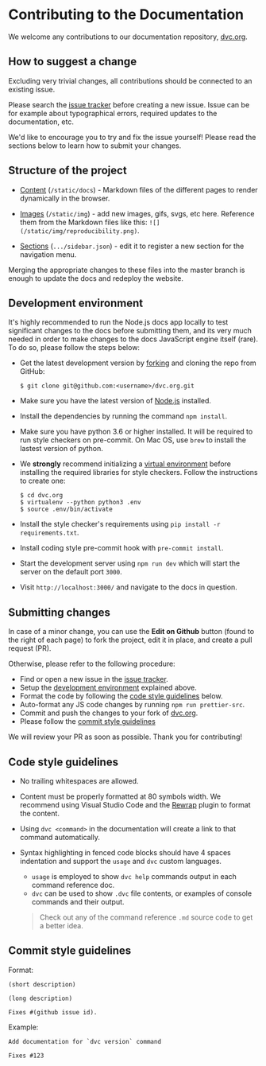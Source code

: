 # Contributing to the Documentation

We welcome any contributions to our documentation repository,
[dvc.org](https://github.com/iterative/dvc.org).

## How to suggest a change

Excluding very trivial changes, all contributions should be connected to an
existing issue.

Please search the [issue tracker](https://github.com/iterative/dvc.org/issues)
before creating a new issue. Issue can be for example about typographical
errors, required updates to the documentation, etc.

We'd like to encourage you to try and fix the issue yourself! Please read the
sections below to learn how to submit your changes.

## Structure of the project

- [Content](https://github.com/iterative/dvc.org/tree/master/static/docs)
  (`/static/docs`) - Markdown files of the different pages to render dynamically
  in the browser.

- [Images](https://github.com/iterative/dvc.org/tree/master/static/img)
  (`/static/img`) - add new images, gifs, svgs, etc here. Reference them from
  the Markdown files like this: `![](/static/img/reproducibility.png)`.

- [Sections](https://github.com/iterative/dvc.org/tree/master/src/Documentation/sidebar.json)
  (`.../sidebar.json`) - edit it to register a new section for the navigation
  menu.

Merging the appropriate changes to these files into the master branch is enough
to update the docs and redeploy the website.

## Development environment

It's highly recommended to run the Node.js docs app locally to test significant
changes to the docs before submitting them, and its very much needed in order to
make changes to the docs JavaScript engine itself (rare). To do so, please
follow the steps below:

- Get the latest development version by
  [forking](https://help.github.com/en/articles/fork-a-repo) and cloning the
  repo from GitHub:

  ```dvc
  $ git clone git@github.com:<username>/dvc.org.git
  ```

- Make sure you have the latest version of [Node.js](https://nodejs.org/en/)
  installed.
- Install the dependencies by running the command `npm install`.
- Make sure you have python 3.6 or higher installed. It will be required to run
  style checkers on pre-commit. On Mac OS, use `brew` to install the lastest
  version of python.
- We **strongly** recommend initializing a [virtual
  environment](https://virtualenv.pypa.io/en/latest/userguide/) before
  installing the required libraries for style checkers. Follow the instructions
  to create one:

  ```dvc
  $ cd dvc.org
  $ virtualenv --python python3 .env
  $ source .env/bin/activate
  ```

- Install the style checker's requirements using `pip install -r requirements.txt`.
- Install coding style pre-commit hook with `pre-commit install`.
- Start the development server using `npm run dev` which will start the server
  on the default port `3000`.
- Visit `http://localhost:3000/` and navigate to the docs in question.

## Submitting changes

In case of a minor change, you can use the **Edit on Github** button (found to
the right of each page) to fork the project, edit it in place, and create a pull
request (PR).

Otherwise, please refer to the following procedure:

- Find or open a new issue in the
  [issue tracker](https://github.com/iterative/dvc.org/issues).
- Setup the [development environment](#development-environment) explained above.
- Format the code by following the
  [code style guidelines](#code-style-guidelines) below.
- Auto-format any JS code changes by running `npm run prettier-src`.
- Commit and push the changes to your fork of
  [dvc.org](https://github.com/iterative/dvc.org.git).
- Please follow the [commit style guidelines](#commit-style-guidelines)

We will review your PR as soon as possible. Thank you for contributing!

## Code style guidelines

- No trailing whitespaces are allowed.
- Content must be properly formatted at 80 symbols width. We recommend using
  Visual Studio Code and the
  [Rewrap](https://marketplace.visualstudio.com/items?itemName=stkb.rewrap)
  plugin to format the content.
- Using `dvc <command>` in the documentation will create a link to that command
  automatically.
- Syntax highlighting in fenced code blocks should have 4 spaces indentation and
  support the `usage` and `dvc` custom languages.

  - `usage` is employed to show `dvc help` commands output in each command
    reference doc.
  - `dvc` can be used to show `.dvc` file contents, or examples of console
    commands and their output.

  > Check out any of the command reference `.md` source code to get a better
  > idea.

## Commit style guidelines

Format:

```
(short description)

(long description)

Fixes #(github issue id).
```

Example:

```
Add documentation for `dvc version` command

Fixes #123
```
